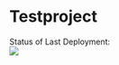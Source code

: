 # Testproject

Status of Last Deployment:<br>
<img src="https://github.com/Kelljinn/Testproject/workflows/My-GitHub-Action-Basics/badge-svg?branch=main"><br>
